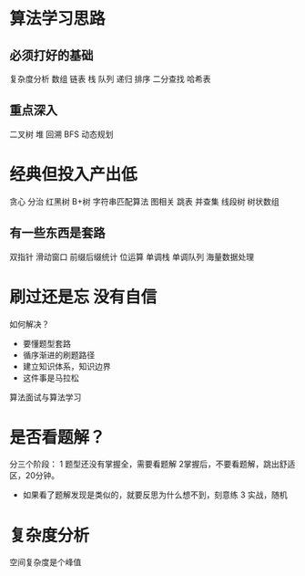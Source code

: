 # 算法学习思路

## 必须打好的基础
复杂度分析
数组
链表
栈
队列
递归
排序
二分查找
哈希表

## 重点深入
二叉树
堆
回溯
BFS
动态规划

# 经典但投入产出低
贪心
分治
红黑树
B+树
字符串匹配算法
图相关
跳表
并查集
线段树
树状数组

## 有一些东西是套路
双指针
滑动窗口
前缀后缀统计
位运算
单调栈
单调队列
海量数据处理




# 刷过还是忘 没有自信
如何解决？
- 要懂题型套路
- 循序渐进的刷题路径
- 建立知识体系，知识边界
- 这件事是马拉松

算法面试与算法学习


# 是否看题解？
分三个阶段：
1 题型还没有掌握全，需要看题解
2掌握后，不要看题解，跳出舒适区，20分钟。
- 如果看了题解发现是类似的，就要反思为什么想不到，刻意练
3 实战，随机


# 复杂度分析

空间复杂度是个峰值